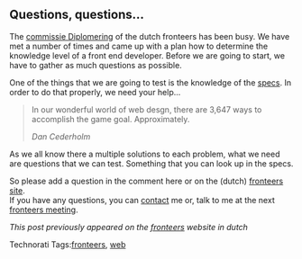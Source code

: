 <article><h2>Questions, questions...</h2><p>The <a href="http://fronteers.nl/vereniging/commissies/diplomering">commissie Diplomering</a> of the dutch fronteers has been busy. We have met a number of times and came up with a plan how to determine the knowledge level of a front end developer. Before we are going to start, we have to gather as much questions as possible.</p><p>One of the things that we are going to test is the knowledge of the <a href="http://w3.org">specs</a>. In order to do that properly, we need your help...</p><blockquote>	<p>		In our wonderful world of web desgn, there are 3,647 ways to accomplish the game goal. Approximately.	</p>	<p>		<em><cite>			Dan Cederholm		</cite></em>	</p></blockquote><p>As we all know there a multiple solutions to each problem, what we need are questions that we can test. Something that you can look up in the specs.</p><p>So please add a question in the comment here or on the (dutch) <a href="http://icanhaz.com/cssvragen">fronteers site</a>.<br />If you have any questions, you can <a href="http://wnas.nl/index.php/contact">contact</a> me or, talk to me at the next <a href="http://fronteers.nl/blog/2008/01/fronteers-bijeenkomst-8-januari-amsterdam">fronteers meeting</a>.</p><p><em>This post previously appeared on the <a href="http://fronteers.nl">fronteers</a> website in dutch</em></p><!-- Technorati Tags Start --><p>Technorati Tags:<a href="http://technorati.com/tag/fronteers" rel="tag">fronteers</a>, <a href="http://technorati.com/tag/web" rel="tag">web</a></p><!-- Technorati Tags End --></article>